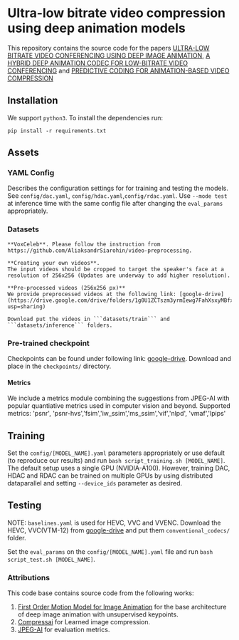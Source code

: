 # Ultra-low bitrate video compression using deep animation models

This repository contains the source code for the papers
[ULTRA-LOW BITRATE VIDEO CONFERENCING USING DEEP IMAGE ANIMATION](https://arxiv.org/abs/2012.00346v1),
[A HYBRID DEEP ANIMATION CODEC FOR LOW-BITRATE VIDEO CONFERENCING](https://arxiv.org/abs/2207.13530) and 
[PREDICTIVE CODING FOR ANIMATION-BASED VIDEO COMPRESSION](https://arxiv.org/abs/2307.04187)


## Installation

We support ```python3```. To install the dependencies run:
```
pip install -r requirements.txt
```

## Assets
### YAML Config
Describes the configuration settings for for training and testing the models. 
See ```config/dac.yaml```, ```config/hdac.yaml```,```config/rdac.yaml```.
Use ```--mode test``` at inference time with the same config file after changing the ```eval_params``` appropriately.


### Datasets
 	**VoxCeleb**. Please follow the instruction from https://github.com/AliaksandrSiarohin/video-preprocessing.

 	**Creating your own videos**. 
 	The input videos should be cropped to target the speaker's face at a resolution of 256x256 (Updates are underway to add higher resolution). 

    **Pre-processed videos (256x256 px)**
    We provide preprocessed videos at the following link: [google-drive](https://drive.google.com/drive/folders/1g0U1ZCTszm3yrmIewg7FahXsxyMBfxKj?usp=sharing)

    Download put the videos in ```datasets/train``` and ```datasets/inference``` folders.


### Pre-trained checkpoint
Checkpoints can be found under following link: [google-drive](https://drive.google.com/drive/folders/1_jIt9Bg-o_1-8_11DkVuHBvqHQH5e4tS). Download and place in the ```checkpoints/``` directory.



#### Metrics
We include a metrics module combining the suggestions from JPEG-AI with popular quantiative metrics used in computer vision and beyond.
Supported metrics: 'psnr', 'psnr-hvs','fsim','iw_ssim','ms_ssim','vif','nlpd', 'vmaf','lpips'


## Training
Set the ```config/[MODEL_NAME].yaml``` parameters appropriately or use default (to reproduce our results) and run ```bash script_training.sh [MODEL_NAME]```. 
The default setup uses a single GPU (NVIDIA-A100). However, training DAC, HDAC and RDAC can be trained on multiple GPUs by using distributed dataparallel and setting ```--device_ids``` parameter as desired.

## Testing

NOTE: ```baselines.yaml``` is used for HEVC, VVC and VVENC.
Download the HEVC, VVC(VTM-12) from  [google-drive](https://drive.google.com/drive/folders/1_jIt9Bg-o_1-8_11DkVuHBvqHQH5e4tS) and put them ```conventional_codecs/``` folder.

Set the ```eval_params``` on the ```config/[MODEL_NAME].yaml``` file and run ```bash script_test.sh [MODEL_NAME]```.


### Attributions
This code base  contains source code from the following works:
1.  [First Order Motion Model for Image Animation](https://papers.nips.cc/paper/8935-first-order-motion-model-for-image-animation) for the base architecture of deep image animation with unsupervised keypoints.
2. [Compressai](https://github.com/InterDigitalInc/CompressAI) for Learned image compression.
3. [JPEG-AI](https://gitlab.com/wg1/jpeg-ai/jpeg-ai-qaf) for evaluation metrics.
